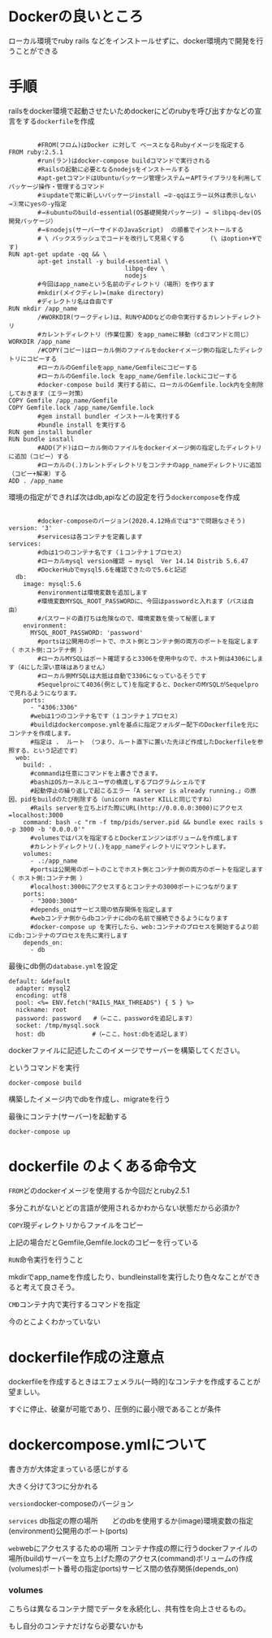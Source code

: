 # Dockerの良いところ

ローカル環境でruby rails などをインストールせずに、docker環境内で開発を行うことができる

# 手順

railsをdocker環境で起動させたいためdockerにどのrubyを呼び出すかなどの宣言をする`dockerfile`を作成

```

        #FROM(フロム)はDocker に対して ベースとなるRubyイメージを指定する
FROM ruby:2.5.1
        #run(ラン)はdocker-compose buildコマンドで実行される
        #Railsの起動に必要となるnodejsをインストールする
        #apt-getコマンドはUbuntuパッケージ管理システム＝APTライブラリを利用してパッケージ操作・管理するコマンド
        #①updateで常に新しいパッケージinstall →②-qqはエラー以外は表示しない →③常にyesの-y指定
        #→④ubuntuのbuild-essential(OS基礎開発パッケージ) → ⑤libpq-dev(OS開発パッケージ）
        #→⑥nodejs(サーバーサイドのJavaScript)  の順番でインストールする
        # \ バックスラッシュでコードを改行して見易くする       (\ はoption+¥です)
RUN apt-get update -qq && \
        apt-get install -y build-essential \
                                libpq-dev \
                                nodejs
        #今回はapp_nameという名前のディレクトリ（場所）を作ります
        #mkdir(メイクディレ)=(make directory)
        #ディレクトリ名は自由です
RUN mkdir /app_name
        /#WORKDIR(ワークディレ)は、RUNやADDなどの命令実行するカレントディレクトリ
        #カレントディレクトリ（作業位置）をapp_nameに移動（cdコマンドと同じ）
WORKDIR /app_name
        /#COPY(コピー)はローカル側のファイルをdockerイメージ側の指定したディレクトリにコピーする
        #ローカルのGemfileをapp_name/Gemfileにコピーする
        #ローカルのGemfile.lock をapp_name/Gemfile.lockにコピーする
        #docker-compose build 実行する前に、ローカルのGemfile.lock内を全削除しておきます（エラー対策）
COPY Gemfile /app_name/Gemfile
COPY Gemfile.lock /app_name/Gemfile.lock
        #gem install bundler インストールを実行する
        #bundle install を実行する
RUN gem install bundler
RUN bundle install
        #ADD(アド)はローカル側のファイルをdockerイメージ側の指定したディレクトリに追加（コピー）する
        #ローカルの(.)カレントディレクトリをコンテナのapp_nameディレクトリに追加（コピー+解凍）する
ADD . /app_name

```

環境の指定ができれば次はdb,apiなどの設定を行う`dockercompose`を作成

```

        #docker-composeのバージョン(2020.4.12時点では"3"で問題なさそう)
version: '3'
        #servicesは各コンテナを定義します
services:
        #dbは1つのコンテナ名です（１コンテナ１プロセス）
        #ローカルmysql version確認 → mysql  Ver 14.14 Distrib 5.6.47
        #DockerHubでmysql5.6を確認できたので5.6と記述
  db:
    image: mysql:5.6
        #environmentは環境変数を追加します
        #環境変数MYSQL_ROOT_PASSWORDに、今回はpasswordと入れます（パスは自由）
        #パスワードの直打ちは危険なので、環境変数を使って秘匿します
    environment:
      MYSQL_ROOT_PASSWORD: 'password'
        #portsは公開用のポートで、ホスト側とコンテナ側の両方のポートを指定します（ ホスト側:コンテナ側 ）
        #ローカルMYSQLはポート確認すると3306を使用中なので、ホスト側は4306にします（4にした深い意味はありません）
        #ローカル側MYSQLは大抵は自動で3306になっているそうです
        #Sequelproにて4036(例として)を指定すると、DockerのMYSQLがSequelproで見れるようになります。
    ports:
      - "4306:3306"
      #webは1つのコンテナ名です（１コンテナ１プロセス）
      #buildはdockercompose.ymlを基点に指定フォルダー配下のDockerfileを元にコンテナを作成します。
      #指定は .  ルート （つまり、ルート直下に置いた先ほど作成したDockerfileを参照する、という記述です）
  web:
    build: .
      #commandは任意にコマンドを上書きできます。
      #bashはOSカーネルとユーザの橋渡しするプログラムシェルです
      #起動停止の繰り返しで起こるエラー「A server is already running.」の原因、pidをbuildのたび削除する（unicorn master KILLと同じですね）
      #Rails serverを立ち上げた際にURL(http://0.0.0.0:3000)にアクセス=localhost:3000
    command: bash -c "rm -f tmp/pids/server.pid && bundle exec rails s -p 3000 -b '0.0.0.0'"
      #volumesではパスを指定するとDockerエンジンはボリュームを作成します
      #カレントディレクトリ(.)をapp_nameディレクトリにマウントします。
    volumes:
      - .:/app_name
      #portsは公開用のポートのことでホスト側とコンテナ側の両方のポートを指定します（ ホスト側:コンテナ側 ）
      #localhost:3000にアクセスするとコンテナの3000ポートにつながります
    ports:
      - "3000:3000"
      #depends_onはサービス間の依存関係を指定します
      #webコンテナ側からdbコンテナにdbの名前で接続できるようになります
      #docker-compose up を実行したら、web:コンテナのプロセスを開始するより前にdb:コンテナのプロセスを先に実行します
    depends_on:
      - db

```

最後にdb側の`database.yml`を設定

```
default: &default
  adapter: mysql2
  encoding: utf8
  pool: <%= ENV.fetch("RAILS_MAX_THREADS") { 5 } %>
  nickname: root
  password: password　　#（←ここ、passwordを追記します）
  socket: /tmp/mysql.sock
  host: db             #（←ここ、host:dbを追記します）

```
dockerファイルに記述したこのイメージでサーバーを構築してください。

というコマンドを実行

```
docker-compose build

```

構築したイメージ内でdbを作成し、migrateを行う

最後にコンテナ(サーバー)を起動する

```
docker-compose up

```

# dockerfile のよくある命令文

`FROM`どのdockerイメージを使用するか今回だとruby2.5.1

多分これがないとどの言語が使用されるかわからない状態だから必須か?

`COPY`現ディレクトリからファイルをコピー

上記の場合だとGemfile,Gemfile.lockのコピーを行っている

`RUN`命令実行を行うこと

mkdirでapp_nameを作成したり、bundleinstallを実行したり色々なことができると考えて良さそう。

`CMD`コンテナ内で実行するコマンドを指定

今のとこよくわかっていない

# dockerfile作成の注意点

dockerfileを作成するときはエフェメラル(一時的)なコンテナを作成することが望ましい。

すぐに停止、破棄が可能であり、圧倒的に最小限であることが条件

# dockercompose.ymlについて

書き方が大体定まっている感じがする

大きく分けて3つに分かれる

`version`docker-composeのバージョン

`services` db指定の際の場所　　どのdbを使用するか(image)環境変数の指定(environment)公開用のポート(ports)

`web`webにアクセスするための場所 コンテナ作成の際に行うdockerファイルの場所(build)サーバーを立ち上げた際のアクセス(command)ボリュームの作成(volumes)ポート番号の指定(ports)サービス間の依存関係(depends_on)

### volumes

こちらは異なるコンテナ間でデータを永続化し、共有性を向上させるもの。

もし自分のコンテナだけなら必要ないかも


